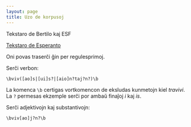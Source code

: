 ```yaml
---
layout: page
title: Uzo de korpusoj
---
```


Tekstaro de Bertilo kaj ESF

[Tekstaro de Esperanto](https://tekstaro.com/)

Oni povas traserĉi ĝin per regulesprimoj.

Serĉi verbon:

```
\bviv([ao]s|[ui]s?|[aio]n?taj?n?)\b
```

La komenca `\b` certigas vortkomencon de eksludas kunmetojn kiel _travivi_.
La `?` permesas ekzemple serĉi por ambaŭ finaĵoj _i_ kaj _is_.

Serĉi adjektivojn kaj substantivojn:

```
\bviv[ao]j?n?\b
```
